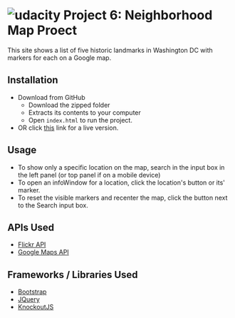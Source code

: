 [logo]: https://d125fmws0bore1.cloudfront.net/assets/udacity_apple_icon-b2fe0e8bc834963f1cf490fdc55bc3170b37f05374e1e4b383af1d755d1893db.png "Udacity"
![udacity][logo] Project 6: Neighborhood Map Proect
====================================

This site shows a list of five historic landmarks in Washington DC with markers for each on a Google map.

## Installation
* Download from GitHub
   - Download the zipped folder
   - Extracts its contents to your computer
   - Open ```index.html``` to run the project.
* OR click [this](http://jslewis90.github.io/udacity-fend/p6) link for a live version.

## Usage
* To show only a specific location on the map, search in the input box in the left panel (or top panel if on a mobile device)
* To open an infoWindow for a location, click the location's button or its' marker.
* To reset the visible markers and recenter the map, click the button next to the Search input box.

## APIs Used
* [Flickr API](https://www.flickr.com/services/developer/api/)
* [Google Maps API](https://developers.google.com/maps/documentation/javascript/)

## Frameworks / Libraries Used
* [Bootstrap](http://getbootstrap.com)
* [JQuery](https://jquery.com/)
* [KnockoutJS](http://knockoutjs.com/)

